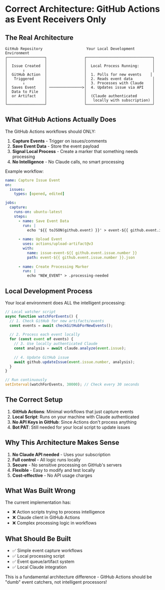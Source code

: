 # Correct Architecture: GitHub Actions as Event Receivers Only

## The Real Architecture

```
GitHub Repository                    Your Local Development Environment
┌─────────────────┐                 ┌──────────────────────────────┐
│                 │                 │                              │
│  Issue Created  │                 │  Local Process Running:      │
│       ↓         │                 │                              │
│  GitHub Action  │                 │  1. Polls for new events    │
│   Triggered     │                 │  2. Reads event data         │
│       ↓         │                 │  3. Processes with Claude    │
│  Saves Event    │ ───────────────>│  4. Updates issue via API    │
│  Data to File   │                 │                              │
│  or Artifact    │                 │  (Claude authenticated       │
│                 │                 │   locally with subscription) │
└─────────────────┘                 └──────────────────────────────┘
```

## What GitHub Actions Actually Does

The GitHub Actions workflows should ONLY:

1. **Capture Events** - Trigger on issues/comments
2. **Save Event Data** - Store the event payload
3. **Signal Local Process** - Create a marker that something needs processing
4. **No Intelligence** - No Claude calls, no smart processing

Example workflow:
```yaml
name: Capture Issue Event
on:
  issues:
    types: [opened, edited]

jobs:
  capture:
    runs-on: ubuntu-latest
    steps:
      - name: Save Event Data
        run: |
          echo '${{ toJSON(github.event) }}' > event-${{ github.event.issue.number }}.json
          
      - name: Upload Event
        uses: actions/upload-artifact@v3
        with:
          name: issue-event-${{ github.event.issue.number }}
          path: event-${{ github.event.issue.number }}.json
          
      - name: Create Processing Marker
        run: |
          echo "NEW_EVENT" > .processing-needed
```

## Local Development Process

Your local environment does ALL the intelligent processing:

```javascript
// Local watcher script
async function watchForEvents() {
  // 1. Check GitHub for new artifacts/events
  const events = await checkGitHubForNewEvents();
  
  // 2. Process each event locally
  for (const event of events) {
    // 3. Use locally authenticated Claude
    const analysis = await claude.analyze(event.issue);
    
    // 4. Update GitHub issue
    await github.updateIssue(event.issue.number, analysis);
  }
}

// Run continuously
setInterval(watchForEvents, 30000); // Check every 30 seconds
```

## The Correct Setup

1. **GitHub Actions**: Minimal workflows that just capture events
2. **Local Script**: Runs on your machine with Claude authenticated
3. **No API Keys in GitHub**: Since Actions don't process anything
4. **Bot PAT**: Still needed for your local script to update issues

## Why This Architecture Makes Sense

1. **No Claude API needed** - Uses your subscription
2. **Full control** - All logic runs locally
3. **Secure** - No sensitive processing on GitHub's servers
4. **Flexible** - Easy to modify and test locally
5. **Cost-effective** - No API usage charges

## What Was Built Wrong

The current implementation has:
- ❌ Action scripts trying to process intelligence
- ❌ Claude client in GitHub Actions
- ❌ Complex processing logic in workflows

## What Should Be Built

- ✅ Simple event capture workflows
- ✅ Local processing script
- ✅ Event queue/artifact system
- ✅ Local Claude integration

This is a fundamental architecture difference - GitHub Actions should be "dumb" event catchers, not intelligent processors!